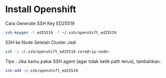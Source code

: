 # Install Openshift

Cara Generate SSH Key ED25519

```sh
ssh-keygen -t ed25519 -f ~/.ssh/openshift_ed25519
```

SSH ke Node Setelah Cluster Jadi

```sh
ssh -i ~/.ssh/openshift_ed25519 core@<ip-node>
```

Tips : Jika kamu pakai SSH agent (agar tidak ketik path terus), tambahkan:

```sh
ssh-add ~/.ssh/openshift_ed25519
```